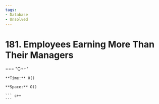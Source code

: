 ```yaml
---
tags:
- Database
- Unsolved
---
```



# 181. Employees Earning More Than Their Managers

=== "C++"

    **Time:** O()

    **Space:** O()

    ``` c++
    ```